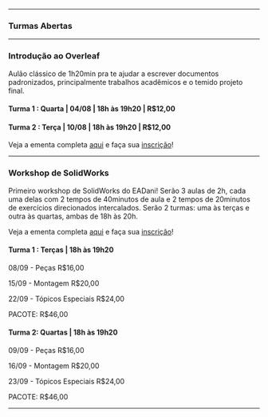 ---------------------

### Turmas Abertas

---------------------

### Introdução ao Overleaf

Aulão clássico de 1h20min pra te ajudar a escrever documentos padronizados, principalmente trabalhos acadêmicos e o temido projeto final.

#### Turma 1 : Quarta | 04/08 | 18h às 19h20 | R$12,00

#### Turma 2 : Terça | 10/08 | 18h às 19h20 | R$12,00


Veja a ementa completa [aqui](https://tinyurl.com/37hsruc6) e faça sua [inscrição](https://tinyurl.com/cpvm68uw)!

---------------------

### Workshop de SolidWorks

Primeiro workshop de SolidWorks do EADani! Serão 3 aulas de 2h, cada uma delas com 2 tempos de 40minutos de aula e 2 tempos de 20minutos de exercícios direcionados intercalados. Serão 2 turmas: uma às terças e outra às quartas, ambas de 18h às 20h.

Veja a ementa completa [aqui](https://tinyurl.com/cnjbshwc) e faça sua [inscrição](https://tinyurl.com/rara4cs5)!

#### Turma 1 : Terças | 18h às 19h20

08/09 - Peças              R$16,00

15/09 - Montagem           R$20,00

22/09 - Tópicos Especiais  R$24,00

  PACOTE: R$46,00


#### Turma 2: Quartas | 18h às 19h20

09/09 - Peças              R$16,00

16/09 - Montagem           R$20,00

23/09 - Tópicos Especiais  R$24,00

  PACOTE: R$46,00

---------------------
